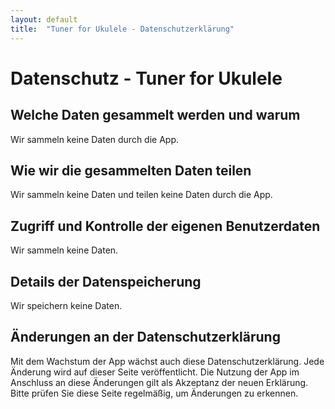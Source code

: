 ```yaml
---
layout: default
title:  "Tuner for Ukulele - Datenschutzerklärung"
---
```


# Datenschutz - Tuner for Ukulele

## Welche Daten gesammelt werden und warum
Wir sammeln keine Daten durch die App.

## Wie wir die gesammelten Daten teilen
Wir sammeln keine Daten und teilen keine Daten durch die App.

## Zugriff und Kontrolle der eigenen Benutzerdaten
Wir sammeln keine Daten.

## Details der Datenspeicherung
Wir speichern keine Daten.

## Änderungen an der Datenschutzerklärung
Mit dem Wachstum der App wächst auch diese Datenschutzerklärung.
Jede Änderung wird auf dieser Seite veröffentlicht.
Die Nutzung der App im Anschluss an diese Änderungen gilt als Akzeptanz der neuen Erklärung.
Bitte prüfen Sie diese Seite regelmäßig, um Änderungen zu erkennen.
